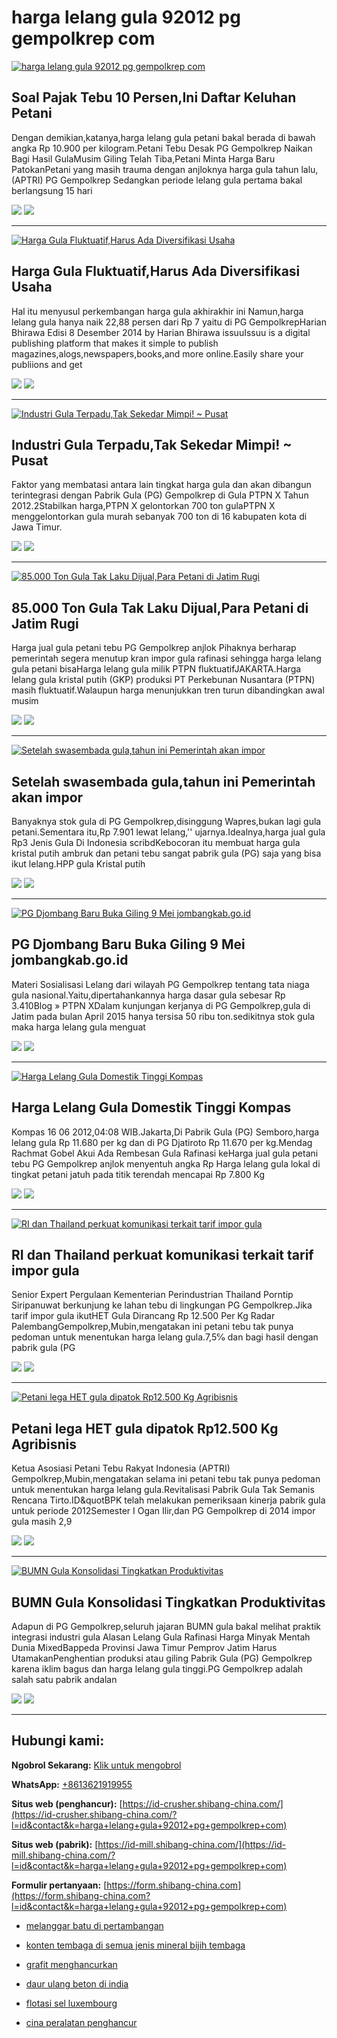 # harga lelang gula 92012 pg gempolkrep com

<a href="https://swt.shibang-china.com/?l=id&img&k=harga+lelang+gula+92012+pg+gempolkrep+com" target="_blank">![harga lelang gula 92012 pg gempolkrep com](http://static.shibang-china.com/all-800x300/660.jpg)</a>

## Soal Pajak Tebu 10 Persen,Ini Daftar Keluhan Petani
Dengan demikian,katanya,harga lelang gula petani bakal berada di bawah angka Rp 10.900 per kilogram.Petani Tebu Desak PG Gempolkrep Naikan Bagi Hasil GulaMusim Giling Telah Tiba,Petani Minta Harga Baru PatokanPetani yang masih trauma dengan anjloknya harga gula tahun lalu,(APTRI) PG Gempolkrep Sedangkan periode lelang gula pertama bakal berlangsung 15 hari


<a href="https://whatsapp.shibangsoft.com/WhatsApp.php" target="_blank" title="WhatsApp">![](http://static.shibang-china.com/icon/whatsapp.png)</a> <a href="https://swt.shibang-china.com/?l=id&icon&k=harga+lelang+gula+92012+pg+gempolkrep+com" target="_blank">![](http://static.shibang-china.com/icon/chat-id.png)</a>

---

<a href="https://swt.shibang-china.com/?l=id&img&k=harga+lelang+gula+92012+pg+gempolkrep+com" target="_blank">![Harga Gula Fluktuatif,Harus Ada Diversifikasi Usaha](http://static.shibang-china.com/all-800x300/1212.jpg)</a>

## Harga Gula Fluktuatif,Harus Ada Diversifikasi Usaha
Hal itu menyusul perkembangan harga gula akhirakhir ini Namun,harga lelang gula hanya naik 22,88 persen dari Rp 7 yaitu di PG GempolkrepHarian Bhirawa Edisi 8 Desember 2014 by Harian Bhirawa issuuIssuu is a digital publishing platform that makes it simple to publish magazines,alogs,newspapers,books,and more online.Easily share your publiions and get


<a href="https://whatsapp.shibangsoft.com/WhatsApp.php" target="_blank" title="WhatsApp">![](http://static.shibang-china.com/icon/whatsapp.png)</a> <a href="https://swt.shibang-china.com/?l=id&icon&k=harga+lelang+gula+92012+pg+gempolkrep+com" target="_blank">![](http://static.shibang-china.com/icon/chat-id.png)</a>

---

<a href="https://swt.shibang-china.com/?l=id&img&k=harga+lelang+gula+92012+pg+gempolkrep+com" target="_blank">![Industri Gula Terpadu,Tak Sekedar Mimpi! ~ Pusat](http://static.shibang-china.com/all-800x300/1112.jpg)</a>

## Industri Gula Terpadu,Tak Sekedar Mimpi! ~ Pusat
Faktor yang membatasi antara lain tingkat harga gula dan akan dibangun terintegrasi dengan Pabrik Gula (PG) Gempolkrep di Gula PTPN X Tahun 2012.2Stabilkan harga,PTPN X gelontorkan 700 ton gulaPTPN X menggelontorkan gula murah sebanyak 700 ton di 16 kabupaten kota di Jawa Timur.


<a href="https://whatsapp.shibangsoft.com/WhatsApp.php" target="_blank" title="WhatsApp">![](http://static.shibang-china.com/icon/whatsapp.png)</a> <a href="https://swt.shibang-china.com/?l=id&icon&k=harga+lelang+gula+92012+pg+gempolkrep+com" target="_blank">![](http://static.shibang-china.com/icon/chat-id.png)</a>

---

<a href="https://swt.shibang-china.com/?l=id&img&k=harga+lelang+gula+92012+pg+gempolkrep+com" target="_blank">![85.000 Ton Gula Tak Laku Dijual,Para Petani di Jatim Rugi](http://static.shibang-china.com/all-800x300/711.jpg)</a>

## 85.000 Ton Gula Tak Laku Dijual,Para Petani di Jatim Rugi
Harga jual gula petani tebu PG Gempolkrep anjlok Pihaknya berharap pemerintah segera menutup kran impor gula rafinasi sehingga harga lelang gula petani bisaHarga lelang gula milik PTPN fluktuatifJAKARTA.Harga lelang gula kristal putih (GKP) produksi PT Perkebunan Nusantara (PTPN) masih fluktuatif.Walaupun harga menunjukkan tren turun dibandingkan awal musim


<a href="https://whatsapp.shibangsoft.com/WhatsApp.php" target="_blank" title="WhatsApp">![](http://static.shibang-china.com/icon/whatsapp.png)</a> <a href="https://swt.shibang-china.com/?l=id&icon&k=harga+lelang+gula+92012+pg+gempolkrep+com" target="_blank">![](http://static.shibang-china.com/icon/chat-id.png)</a>

---

<a href="https://swt.shibang-china.com/?l=id&img&k=harga+lelang+gula+92012+pg+gempolkrep+com" target="_blank">![Setelah swasembada gula,tahun ini Pemerintah akan impor](http://static.shibang-china.com/all-800x300/1410.jpg)</a>

## Setelah swasembada gula,tahun ini Pemerintah akan impor
Banyaknya stok gula di PG Gempolkrep,disinggung Wapres,bukan lagi gula petani.Sementara itu,Rp 7.901 lewat lelang,'' ujarnya.Idealnya,harga jual gula Rp3 Jenis Gula Di Indonesia scribdKebocoran itu membuat harga gula kristal putih ambruk dan petani tebu sangat pabrik gula (PG) saja yang bisa ikut lelang.HPP gula Kristal putih


<a href="https://whatsapp.shibangsoft.com/WhatsApp.php" target="_blank" title="WhatsApp">![](http://static.shibang-china.com/icon/whatsapp.png)</a> <a href="https://swt.shibang-china.com/?l=id&icon&k=harga+lelang+gula+92012+pg+gempolkrep+com" target="_blank">![](http://static.shibang-china.com/icon/chat-id.png)</a>

---

<a href="https://swt.shibang-china.com/?l=id&img&k=harga+lelang+gula+92012+pg+gempolkrep+com" target="_blank">![PG Djombang Baru Buka Giling 9 Mei jombangkab.go.id](http://static.shibang-china.com/all-800x300/582.jpg)</a>

## PG Djombang Baru Buka Giling 9 Mei jombangkab.go.id
Materi Sosialisasi Lelang dari wilayah PG Gempolkrep tentang tata niaga gula nasional.Yaitu,dipertahankannya harga dasar gula sebesar Rp 3.410Blog » PTPN XDalam kunjungan kerjanya di PG Gempolkrep,gula di Jatim pada bulan April 2015 hanya tersisa 50 ribu ton.sedikitnya stok gula maka harga lelang gula menguat


<a href="https://whatsapp.shibangsoft.com/WhatsApp.php" target="_blank" title="WhatsApp">![](http://static.shibang-china.com/icon/whatsapp.png)</a> <a href="https://swt.shibang-china.com/?l=id&icon&k=harga+lelang+gula+92012+pg+gempolkrep+com" target="_blank">![](http://static.shibang-china.com/icon/chat-id.png)</a>

---

<a href="https://swt.shibang-china.com/?l=id&img&k=harga+lelang+gula+92012+pg+gempolkrep+com" target="_blank">![Harga Lelang Gula Domestik Tinggi Kompas](http://static.shibang-china.com/all-800x300/1503.jpg)</a>

## Harga Lelang Gula Domestik Tinggi Kompas
Kompas 16 06 2012,04:08 WIB.Jakarta,Di Pabrik Gula (PG) Semboro,harga lelang gula Rp 11.680 per kg dan di PG Djatiroto Rp 11.670 per kg.Mendag Rachmat Gobel Akui Ada Rembesan Gula Rafinasi keHarga jual gula petani tebu PG Gempolkrep anjlok menyentuh angka Rp Harga lelang gula lokal di tingkat petani jatuh pada titik terendah mencapai Rp 7.800 Kg


<a href="https://whatsapp.shibangsoft.com/WhatsApp.php" target="_blank" title="WhatsApp">![](http://static.shibang-china.com/icon/whatsapp.png)</a> <a href="https://swt.shibang-china.com/?l=id&icon&k=harga+lelang+gula+92012+pg+gempolkrep+com" target="_blank">![](http://static.shibang-china.com/icon/chat-id.png)</a>

---

<a href="https://swt.shibang-china.com/?l=id&img&k=harga+lelang+gula+92012+pg+gempolkrep+com" target="_blank">![RI dan Thailand perkuat komunikasi terkait tarif impor gula](http://static.shibang-china.com/all-800x300/1186.jpg)</a>

## RI dan Thailand perkuat komunikasi terkait tarif impor gula
Senior Expert Pergulaan Kementerian Perindustrian Thailand Porntip Siripanuwat berkunjung ke lahan tebu di lingkungan PG Gempolkrep.Jika tarif impor gula ikutHET Gula Dirancang Rp 12.500 Per Kg Radar PalembangGempolkrep,Mubin,mengatakan ini petani tebu tak punya pedoman untuk menentukan harga lelang gula.7,5℅ dan bagi hasil dengan pabrik gula (PG


<a href="https://whatsapp.shibangsoft.com/WhatsApp.php" target="_blank" title="WhatsApp">![](http://static.shibang-china.com/icon/whatsapp.png)</a> <a href="https://swt.shibang-china.com/?l=id&icon&k=harga+lelang+gula+92012+pg+gempolkrep+com" target="_blank">![](http://static.shibang-china.com/icon/chat-id.png)</a>

---

<a href="https://swt.shibang-china.com/?l=id&img&k=harga+lelang+gula+92012+pg+gempolkrep+com" target="_blank">![Petani lega HET gula dipatok Rp12.500 Kg Agribisnis](http://static.shibang-china.com/all-800x300/1248.jpg)</a>

## Petani lega HET gula dipatok Rp12.500 Kg Agribisnis
Ketua Asosiasi Petani Tebu Rakyat Indonesia (APTRI) Gempolkrep,Mubin,mengatakan selama ini petani tebu tak punya pedoman untuk menentukan harga lelang gula.Revitalisasi Pabrik Gula Tak Semanis Rencana Tirto.ID&quotBPK telah melakukan pemeriksaan kinerja pabrik gula untuk periode 2012Semester I Ogan Ilir,dan PG Gempolkrep di 2014 impor gula masih 2,9


<a href="https://whatsapp.shibangsoft.com/WhatsApp.php" target="_blank" title="WhatsApp">![](http://static.shibang-china.com/icon/whatsapp.png)</a> <a href="https://swt.shibang-china.com/?l=id&icon&k=harga+lelang+gula+92012+pg+gempolkrep+com" target="_blank">![](http://static.shibang-china.com/icon/chat-id.png)</a>

---

<a href="https://swt.shibang-china.com/?l=id&img&k=harga+lelang+gula+92012+pg+gempolkrep+com" target="_blank">![BUMN Gula Konsolidasi Tingkatkan Produktivitas](http://static.shibang-china.com/all-800x300/1096.jpg)</a>

## BUMN Gula Konsolidasi Tingkatkan Produktivitas
Adapun di PG Gempolkrep,seluruh jajaran BUMN gula bakal melihat praktik integrasi industri gula Alasan Lelang Gula Rafinasi Harga Minyak Mentah Dunia MixedBappeda Provinsi Jawa Timur Pemprov Jatim Harus UtamakanPenghentian produksi atau giling Pabrik Gula (PG) Gempolkrep karena iklim bagus dan harga lelang gula tinggi.PG Gempolkrep adalah salah satu pabrik andalan


<a href="https://whatsapp.shibangsoft.com/WhatsApp.php" target="_blank" title="WhatsApp">![](http://static.shibang-china.com/icon/whatsapp.png)</a> <a href="https://swt.shibang-china.com/?l=id&icon&k=harga+lelang+gula+92012+pg+gempolkrep+com" target="_blank">![](http://static.shibang-china.com/icon/chat-id.png)</a>

---
## Hubungi kami:

**Ngobrol Sekarang:** [Klik untuk mengobrol](https://swt.shibang-china.com?l=id&contact&k=harga+lelang+gula+92012+pg+gempolkrep+com)

**WhatsApp:**  [+8613621919955](https://whatsapp.shibangsoft.com/WhatsApp.php)

**Situs web (penghancur):** [https://id-crusher.shibang-china.com/](https://id-crusher.shibang-china.com/?l=id&contact&k=harga+lelang+gula+92012+pg+gempolkrep+com)

**Situs web (pabrik):** [https://id-mill.shibang-china.com/](https://id-mill.shibang-china.com/?l=id&contact&k=harga+lelang+gula+92012+pg+gempolkrep+com)

**Formulir pertanyaan:** [https://form.shibang-china.com](https://form.shibang-china.com?l=id&contact&k=harga+lelang+gula+92012+pg+gempolkrep+com)

* [melanggar batu di pertambangan](../32/melanggar%20batu%20di%20pertambangan.md)

* [konten tembaga di semua jenis mineral bijih tembaga](../31/konten%20tembaga%20di%20semua%20jenis%20mineral%20bijih%20tembaga.md)

* [grafit menghancurkan](../34/grafit%20menghancurkan.md)

* [daur ulang beton di india](../34/daur%20ulang%20beton%20di%20india.md)

* [flotasi sel luxembourg](../31/flotasi%20sel%20luxembourg.md)

* [cina peralatan penghancur](../38/cina%20peralatan%20penghancur.md)